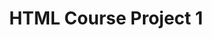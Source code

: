 ---
section: "works"
order: 50
title: "HTML Course Project 1"
imgName: "logoNatours"
links: { 
         github: "https://github.com/initialsky0/course-project-natours", 
         link: "https://initialsky0.github.io/course-project-natours/"
       }
---
